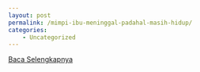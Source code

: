 ```yaml
---
layout: post
permalink: /mimpi-ibu-meninggal-padahal-masih-hidup/
categories:
    - Uncategorized
---
```


[Baca Selengkapnya](/04)